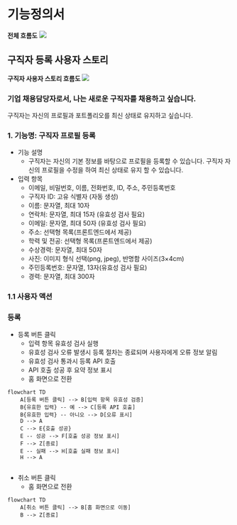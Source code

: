 # 기능정의서

**전체 흐롬도**
![](https://i.imgur.com/YftmtWC.png)



## 구직자 등록 사용자 스토리
**구직자 사용자 스토리 흐름도**
![](https://i.imgur.com/DAL2LEK.png)



### 기업 채용담당자로서, 나는 새로운 구직자를 채용하고 싶습니다. 
구직자는 자신의 프로필과 포트폴리오를 최신 상태로 유지하고 싶습니다.

### 1. 기능명: 구직자 프로필 등록

- 기능 설명
    - 구직자는 자신의 기본 정보를 바탕으로 프로필을 등록할 수 있습니다. 구직자 자신의 프로필을 수정을 하여 최신 상태로 유지 할 수 있습니다.
- 입력 항목
    - 이메일, 비밀번호, 이름, 전화번호, ID, 주소, 주민등록번호
    - 구직자 ID: 고유 식별자 (자동 생성)
    - 이름: 문자열, 최대 10자
    - 연락처: 문자열, 최대 15자 (유효성 검사 필요)
    - 이메일: 문자열, 최대 50자 (유효성 검사 필요)
    - 주소: 선택형 목록(프론트엔드에서 제공)
    - 학력 및 전공: 선택형 목록(프론트엔드에서 제공)
    - 수상경력: 문자열, 최대 50자
    - 사진: 이미지 형식 선택(png, jpeg), 반명함 사이즈(3×4cm)
    - 주민등록번호: 문자열, 13자(유효성 검사 필요)
    - 경력: 문자열, 최대 300자
    

### 1.1 사용자 액션

### 등록

- 등록 버튼 클릭
    - 입력 항목 유효성 검사 실행
    - 유효성 검사 오류 발생시 등록 절차는 종료되며 사용자에게 오류 정보 알림
    - 유효성 검사 통과시 등록 API 호출
    - API 호출 성공 후 요약 정보 표시
    - 홈 화면으로 전환

```mermaid
flowchart TD
    A[등록 버튼 클릭] --> B[입력 항목 유효성 검증]
    B{유효한 입력} -- 예 --> C[등록 API 호출]
    B{유효한 입력} -- 아니오 --> D[오류 표시]
    D --> A
    C --> E{호출 성공}
    E -- 성공 --> F[호출 성공 정보 표시]
    F --> Z[종료]
    E -- 실패 --> H[호출 실패 정보 표시]
    H --> A
    

```

- 취소 버튼 클릭
    - 홈 화면으로 전환

```mermaid
flowchart TD
    A[취소 버튼 클릭] --> B[홈 화면으로 이동]
    B --> Z[종료]

```